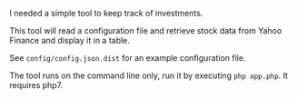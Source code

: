 I needed a simple tool to keep track of investments.

This tool will read a configuration file and retrieve stock data from Yahoo Finance and display it in a table.

See `config/config.json.dist` for an example configuration file.

The tool runs on the command line only, run it by executing `php app.php`. It requires php7.